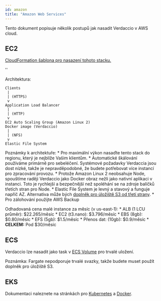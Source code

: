```yaml
---
id: amazon
title: "Amazon Web Services"
---
```


Tento dokument popisuje několik postupů jak nasadit Verdaccio v AWS cloud.

## EC2

[CloudFormation šablona pro nasazení tohoto stacku.](https://github.com/verdaccio/verdaccio/blob/master/contrib/aws/cloudformation-ec2-efs.yaml)

<div id="codefund">''</div>

Architektura:

    Clients
     |
     | (HTTPS)
     v
    Application Load Balancer
     |
     | (HTTP)
     v
    EC2 Auto Scaling Group (Amazon Linux 2)
    Docker image (Verdaccio)
     |
     | (NFS)
     v
    Elastic File System
    

Poznámky k architektuře: * Pro maximální výkon nasaďte tento stack do regionu, který je nejblíže Vašim klientům. * Automatické škálování používáme primárně pro sebeléčení. Systémové požadavky Verdaccia jsou dost nízké, takže je nepravděpodobné, že budete potřebovat více instancí pro zpracování provozu. * Protože Amazon Linux 2 neobsahuje Node, spouštíme raději Verdaccio jako Docker obraz nežli jako nativní aplikaci v instanci. Toto je rychlejší a bezpečnější než spoléhání se na zdroje balíčků třetích stran pro Node. * Elastic File System je levný a stavový a funguje napříč AZ. Alternativa může bých [doplněk pro úložiště S3 od třetí strany](https://github.com/remitly/verdaccio-s3-storage). * Pro zálohování použijte AWS Backup

Odhadovaná cena malé instance za měsíc (v us-east-1): * ALB (1 LCU průměr): $22.265/měsíc * EC2 (t3.nano): $3.796/měsíc * EBS (8gb): $0.80/měsíc * EFS (5gb): $1.5/měsíc * Přenos dat: (10gb): $0.9/měsíc * **CELKEM:** Pod $30/měsíc

## ECS

Verdaccio lze nasadit jako task v [ECS Volume](https://docs.aws.amazon.com/AmazonECS/latest/developerguide/using_data_volumes.html) pro trvalé uložení.

Poznámka: Fargate nepodporuje trvalé svazky, takže budete muset použít doplněk pro úložiště S3.

## EKS

Dokumentaci naleznete na stránkách pro [Kubernetes](kubernetes) a [Docker](docker).